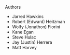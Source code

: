 Authors
- Jarred Hawkins
- Robert (Edward) Heitzman
- Wolfy (Jonathon) Fiorini
- Kane Egan
- Steve Hulac
- Jay (Justin) Herrera
- Matt Harvey

